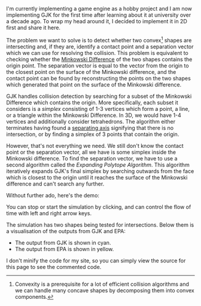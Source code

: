 I'm currently implementing a game engine as a hobby project and I am now
implementing GJK for the first time after learning about it at university over
a decade ago. To wrap my head around it, I decided to implement it in 2D first
and share it here.

The problem we want to solve is to detect whether two convex[^convex] shapes are
intersecting and, if they are, identify a contact point and a separation vector
which we can use for resolving the collision. This problem is equivalent to
checking whether the [Minkowski Difference][minkowski] of the two shapes
contains the origin point. The separation vector is equal to the vector from the
origin to the closest point on the surface of the Minkowski difference, and the
contact point can be found by reconstructing the points on the two shapes which
generated that point on the surface of the Minkowski difference.

GJK handles collision detection by searching for a subset of the Minkowski
Difference which contains the origin. More specifically, each subset it
considers is a *simplex* consisting of 1-3 vertices which form a point, a line,
or a triangle within the Minkowski Difference. In 3D, we would have 1-4 vertices
and additionally consider tetrahedrons. The algorithm either terminates having
found a [separating axis][axis] signifying that there is no intersection, or by
finding a simplex of 3 points that contain the origin.

However, that's not everything we need. We still don't know the contact point or
the separation vector, all we have is some simplex inside the Minkowski
difference. To find the separation vector, we have to use a second algorithm
called the *Expanding Polytope Algorithm*. This algorithm iteratively expands
GJK's final simplex by searching outwards from the face which is closest to the
origin until it reaches the surface of the Minkowski difference and can't search
any further.

Without further ado, here's the demo:

<script>
  (() => {
    // Functions for vector arithmetic.
    function vec(x, y) { return {x, y} }
    function dot(a, b) { return a.x * b.x + a.y * b.y }
    function neg(v) { return {x: -v.x, y: -v.y} }
    function add(a, b) { return {x: a.x + b.x, y: a.y + b.y} }
    function sub(a, b) { return {x: a.x - b.x, y: a.y - b.y} }
    function mul(v, s) { return {x: v.x * s, y: v.y * s} }
    function rot90(v) { return {x: -v.y, y: v.x} }
    function norm(v) { return mul(v, 1 / Math.sqrt(dot(v, v))) }

    // Generate a regular polygon with the given centre and rotation.
    function regularPolygon(numVertices, center, angle) {
      const result = [];
      const stride = 2 * Math.PI / numVertices;
      for (let i = 0; i < numVertices; i++) {
        const theta = angle + i * stride;
        const c = Math.cos(theta), s = Math.sin(theta);
        result.push({x: center.x + c, y: center.y + s});
      }
      return result;
    }
    const triangle = (c, a) => regularPolygon(3, c, a);
    const pentagon = (c, a) => regularPolygon(5, c, a);

    // Compute the support point for a set of vertices in a given direction.
    function support(vertices, d) {
      let best = vertices[0], bestDot = dot(vertices[0], d);
      for (let i = 1, n = vertices.length; i < n; i++) {
        const x = dot(vertices[i], d);
        if (x > bestDot) {
          bestDot = x;
          best = vertices[i];
        }
      }
      return best;
    }

    // Calculate the support point for the Minkowski difference of two shapes in
    // a given direction.
    const minkowskiSupport = (a, b) => d => {
      const va = support(a, d);
      const vb = support(b, neg(d));
      // The actual support point is `position`, but we also return the support
      // points from the individual shapes as these are needed for calculating
      // the contact point later.
      return {a: va, b: vb, position: sub(va, vb)};
    };

    // Detects whether two objects are intersecting based on a `support`
    // function representing the Minkowski Difference of the two shapes.
    //
    // If the objects are intersecting, returns a triangle consisting of three
    // vertices of the Minkowski Difference and containing the origin. If the
    // objects are not intersecting, returns `null`.
    function gjk(support) {
      let d;
      let simplex;

      {
        // We need a starting point for the initial simplex, as well as a search
        // direction. We can find a starting point by searching for a support
        // point in any arbitrary direction, and we can then search back towards
        // the origin from that point to find a second one.
        const a = support(vec(1, 0));
        const b = support(neg(a.position));
        if (dot(a.position, b.position) > 0) return null;
        const n = rot90(sub(b.position, a.position));
        const forward = dot(a.position, n) < 0;
        d = forward ? n : neg(n);
        // We always orient an edge simplex so that rot90(sub(b, a)) points
        // towards the origin. This saves us from having to check this for each
        // triangle simplex.
        simplex = forward ? [a, b] : [b, a];
      }

      while (true) {
        const [a, b] = simplex;
        const c = support(d);
        // Our search direction `d` is always towards the origin. If we didn't
        // go beyond the origin with the new support point, it means that the
        // origin is outside of the Minkowski difference and we can return.
        if (dot(c.position, d) < 0) return null;

        // Otherwise, we need to update the simplex and search direction. If the
        // triangle contains the origin, we're done. Otherwise, the closest
        // simplex will be one of the triangle's new edges:
        //   * It can't be either `a` or `b` by induction, with the base
        //     case being the line case above and the inductive case being
        //     the two edge cases below.
        //   * It can't be `c` because we passed the origin on the way to
        //     `c` from edge `(a, b)`, making either `(a, c)` or `(b, c)`
        //     closer.
        //   * It can't be the old edge `(a, b)` because we started
        //     searching by moving away from that edge.
        // So, we only have to check edges `(a, c)` and `(b, c)`.
        const ab = sub(b.position, a.position);
        // Calculate the normals for the two edges, facing out of the
        // triangle.
        let acNorm = rot90(sub(c.position, a.position));
        let bcNorm = rot90(sub(b.position, c.position));
        if (dot(c.position, acNorm) < 0) {
          // In front of `(a, c)`.
          simplex = [a, c];
          d = acNorm;
        } else if (dot(c.position, bcNorm) < 0) {
          // In front of `(b, c)`.
          simplex = [c, b];
          d = bcNorm;
        } else {
          // The triangle contains the origin, so there's an intersection.
          return [a, b, c];
        }
      }
    }

    // Given a `support` function representing the Minkowski Difference of two
    // shapes and an `initial` simplex consisting of vertices from the Minkowski
    // Difference and containing the origin, the Expanding Polytope Algorithm
    // finds the collision point and separation vector for the intersection.
    function epa(support, initial) {
      // The algorithm gradually expands a convex polytope (in 2D, this is just
      // a polygon) until it reaches the surface of the Minkowski Difference
      // which is closest to the origin. Initially, we start with the simplex
      // produced by GJK.
      //
      // The representation we're using here is a list of faces. Each face
      // caches its distance from the origin as well as the normal direction
      // facing away from the origin.
      function makeFace(p, q) {
        const normal = norm(rot90(sub(p.position, q.position)));
        return {p, q, normal, distance: dot(q.position, normal)};
      }
      const polytope = [];
      {
        const [a, b, c] = initial;
        for (const [p, q] of [[a, b], [b, c], [c, a]]) {
          polytope.push(makeFace(p, q));
        }
      }
      while (true) {
        // Find the polytope face which is closest to the origin.
        let minFace = 0;
        for (let i = 1; i < polytope.length; i++) {
          if (polytope[i].distance < polytope[minFace].distance) minFace = i;
        }
        const f = polytope[minFace];
        // Search outwards from that face in the direction of the normal. If we
        // don't find anything beyond the face, we're already at the edge of the
        // Minkowski Difference and we can return. Otherwise, we replace the
        // face with new ones formed from the new support point and repeat.
        const v = support(f.normal);
        const d = dot(v.position, f.normal);
        if (d - f.distance < 1e-5) {
          // The new point is (close enough to being) on the surface of the
          // face, so we're done. We can find the separation vector by
          // projecting the origin onto the face, and we can find the contact
          // points by interpolating between the world-space coordinates
          // corresponding to each of the Minkowski Difference vertices.
          const qp = sub(f.p.position, f.q.position);
          const t = dot(f.p.position, qp) / dot(qp, qp);
          const sep = add(mul(f.p.position, 1 - t), mul(f.q.position, t));
          const a = add(mul(f.p.a, 1 - t), mul(f.q.a, t));
          const b = add(mul(f.p.b, 1 - t), mul(f.q.b, t));
          return {polytope, a, b, sep};
        }
        // Otherwise, we need to update the polytope. In 2D, we can simply
        // replace one edge with two.
        polytope[minFace] = makeFace(f.p, v);
        polytope.push(makeFace(v, f.q));
      }
    }

    let t = 0;
    const a = pentagon(vec(0, -3), 0);

    const canvas = document.createElement('canvas');
    canvas.style.width = '100%';
    canvas.width = 1024;
    canvas.height = 640;
    document.currentScript.parentElement.insertBefore(
        canvas, document.currentScript);
    const context = canvas.getContext('2d');

    function trace(vertices) {
      const last = vertices[vertices.length - 1];
      context.moveTo(last.x, last.y);
      for (const v of vertices) {
        context.lineTo(v.x, v.y);
      }
    }

    // Make it so that we can use arrow keys to override the flow of time in the
    // demo, so it is easier to look at a specific point in time.
    let rate = 1;
    addEventListener('keydown', event => {
      switch (event.code) {
        case 'ArrowLeft': rate = -1; break;
        case 'ArrowRight': rate = 1; break;
      }
    });
    addEventListener('keyup', event => {
      switch (event.code) {
        case 'ArrowLeft':
        case 'ArrowRight':
          rate = 0;
          break;
      }
    });
    // Also allow starting and stopping time by clicking.
    canvas.addEventListener('mousedown', event => {
      rate = rate ? 0 : 1;
    });

    function tick(dt) {
      t += rate * dt;
      const b = triangle(vec(2 * Math.sin(t), -3), Math.sqrt(2) * t);
      const s = minkowskiSupport(a, b);
      const collision = gjk(s);

      context.clearRect(0, 0, canvas.width, canvas.height);
      context.save();
        // Zoom the canvas in on the demo.
        context.translate(0.5 * canvas.width, 0.5 * canvas.height);
        const scale = 0.1 * canvas.width;
        context.lineWidth = 1 / scale;
        context.scale(scale, scale);
        context.translate(0, 1);

        // Draw the objects.
        context.strokeStyle = collision ? '#0f0' : '#f00';
        context.beginPath();
          trace(a);
          trace(b);
        context.stroke();

        if (collision) {
          // Draw the collision simplex in cyan.
          context.strokeStyle = '#0ff';
          context.beginPath();
            context.moveTo(0, 0);
            context.arc(0, 0, 0.01, 0, 2 * Math.PI);
            trace(collision.map(v => v.position));
          context.stroke();

          const contact = epa(s, collision);
          // Draw the output of EPA in yellow.
          context.strokeStyle = '#ff0';
          context.beginPath();
            // Draw the final polytope which we explored, which is some subset
            // of the Minkowski Difference which definitely includes the edge
            // of the Minkowski Difference that is closest to the origin.
            for (const {p, q, normal} of contact.polytope) {
              context.moveTo(p.position.x, p.position.y);
              context.lineTo(q.position.x, q.position.y);
            }

            // Draw the separation vector on the polytope.
            const {a, b, sep} = contact;
            context.moveTo(0, 0);
            context.lineTo(sep.x, sep.y);

            // Draw the contact points on the two shapes, plus a copy of the
            // separation vector between them.
            context.moveTo(a.x + 0.05, a.y);
            context.arc(a.x, a.y, 0.05, 0, 2 * Math.PI);
            context.moveTo(a.x, a.y);
            context.lineTo(b.x, b.y);
            context.moveTo(b.x + 0.05, b.y);
            context.arc(b.x, b.y, 0.05, 0, 2 * Math.PI);
          context.stroke();

          // Draw dotted lines between the two separation vectors.
          context.setLineDash([0.02, 0.1]);
          context.beginPath();
            context.moveTo(a.x, a.y);
            context.lineTo(sep.x, sep.y);
            context.moveTo(0, 0);
            context.lineTo(b.x, b.y);
          context.stroke();
        }

      context.restore();
    }

    setInterval(() => tick(0.01), 10);
  })();
</script>

You can stop or start the simulation by clicking, and can control the flow of
time with left and right arrow keys.

The simulation has two shapes being tested for intersections. Below them is
a visualisation of the outputs from GJK and EPA:

  * The output from GJK is shown in cyan.
  * The output from EPA is shown in yellow.

I don't minify the code for my site, so you can simply view the source for this
page to see the commented code.

[axis]: https://en.wikipedia.org/w/index.php?title=Separating_axis_theorem
[minkowski]: https://en.wikipedia.org/wiki/Minkowski_addition
[^convex]: Convexity is a prerequisite for a lot of efficient collision
    algorithms and we can handle many concave shapes by decomposing them into
    convex components.
